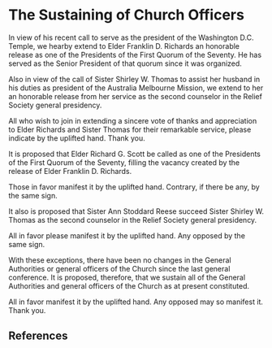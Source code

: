 # The Sustaining of Church Officers

In view of his recent call to serve as the president of the Washington D.C.
Temple, we hearby extend to Elder Franklin D. Richards an honorable release as
one of the Presidents of the First Quorum of the Seventy. He has served as the
Senior President of that quorum since it was organized.

Also in view of the call of Sister Shirley W. Thomas to assist her husband in
his duties as president of the Australia Melbourne Mission, we extend to her
an honorable release from her service as the second counselor in the Relief
Society general presidency.

All who wish to join in extending a sincere vote of thanks and appreciation to
Elder Richards and Sister Thomas for their remarkable service, please indicate
by the uplifted hand. Thank you.

It is proposed that Elder Richard G. Scott be called as one of the Presidents
of the First Quorum of the Seventy, filling the vacancy created by the release
of Elder Franklin D. Richards.

Those in favor manifest it by the uplifted hand. Contrary, if there be any, by
the same sign.

It also is proposed that Sister Ann Stoddard Reese succeed Sister Shirley W.
Thomas as the second counselor in the Relief Society general presidency.

All in favor please manifest it by the uplifted hand. Any opposed by the same
sign.

With these exceptions, there have been no changes in the General Authorities
or general officers of the Church since the last general conference. It is
proposed, therefore, that we sustain all of the General Authorities and
general officers of the Church as at present constituted.

All in favor manifest it by the uplifted hand. Any opposed may so manifest it.
Thank you.

## References

